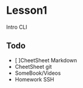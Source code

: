 # Lesson1

Intro CLI

## Todo

- [ ]CheetSheet Markdown
- CheetSheet git
- SomeBook/Videos
- Homework SSH
